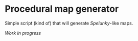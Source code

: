 # Procedural map generator

Simple script (kind of) that will generate _Spelunky_-like maps.

*Work in progress*
